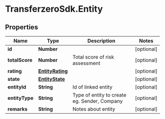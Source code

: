 # TransferzeroSdk.Entity

## Properties
Name | Type | Description | Notes
------------ | ------------- | ------------- | -------------
**id** | **Number** |  | [optional] 
**totalScore** | **Number** | Total score of risk assessment | [optional] 
**rating** | [**EntityRating**](EntityRating.md) |  | [optional] 
**state** | [**EntityState**](EntityState.md) |  | [optional] 
**entityId** | **String** | Id of linked entity | [optional] 
**entityType** | **String** | Type of entity to create eg. Sender, Company  | [optional] 
**remarks** | **String** | Notes about entity | [optional] 


